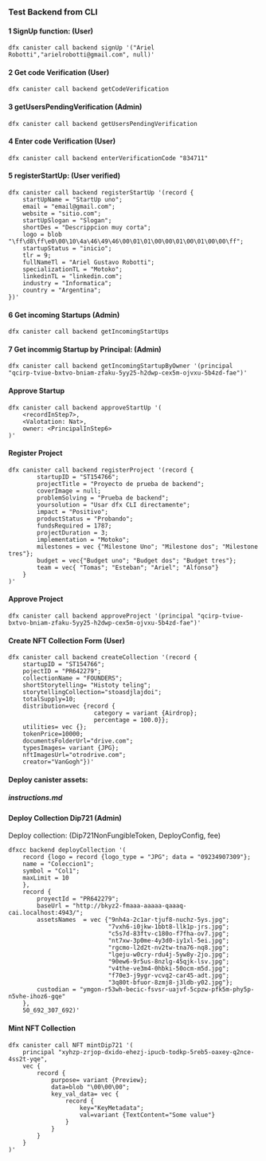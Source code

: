 
### Test Backend from CLI

#### 1 SignUp function:  (User)
```
dfx canister call backend signUp '("Ariel Robotti","arielrobotti@gmail.com", null)'
```

#### 2 Get code Verification (User)

```
dfx canister call backend getCodeVerification
```

#### 3 getUsersPendingVerification (Admin)
```
dfx canister call backend getUsersPendingVerification
```

#### 4 Enter code Verification (User)

```
dfx canister call backend enterVerificationCode "834711"
```


#### 5 registerStartUp: (User verified)
```
dfx canister call backend registerStartUp '(record {
    startUpName = "StartUp uno";
    email = "email@gmail.com";
    website = "sitio.com";
    startUpSlogan = "Slogan";
    shortDes = "Descrippcion muy corta";
    logo = blob "\ff\d8\ff\e0\00\10\4a\46\49\46\00\01\01\00\00\01\00\01\00\00\ff";
    startupStatus = "inicio";
    tlr = 9;
    fullNameTl = "Ariel Gustavo Robotti";
    specializationTL = "Motoko";
    linkedinTL = "linkedin.com";
    industry = "Informatica";
    country = "Argentina";
})'
```

#### 6 Get incoming Startups (Admin)
```
dfx canister call backend getIncomingStartUps
```

#### 7 Get incommig Startup by Principal: (Admin)
```
dfx canister call backend getIncomingStartupByOwner '(principal "qcirp-tviue-bxtvo-bniam-zfaku-5yy25-h2dwp-cex5m-ojvxu-5b4zd-fae")'
```
#### Approve Startup
```
dfx canister call backend approveStartUp '(
    <recordInStep7>,
    <Valotation: Nat>,
    owner: <PrincipalInStep6>
)'
```
#### Register Project
```
dfx canister call backend registerProject '(record {    
        startupID = "ST154766";
        projectTitle = "Proyecto de prueba de backend";
        coverImage = null;
        problemSolving = "Prueba de backend";
        yoursolution = "Usar dfx CLI directamente";
        impact = "Positivo";
        productStatus = "Probando";
        fundsRequired = 1787;
        projectDuration = 3;
        implementation = "Motoko";
        milestones = vec {"Milestone Uno"; "Milestone dos"; "Milestone tres"};
        budget = vec{"Budget uno"; "Budget dos"; "Budget tres"};
        team = vec{ "Tomas"; "Esteban"; "Ariel"; "Alfonso"}
    }
)'
```

#### Approve Project

```
dfx canister call backend approveProject '(principal "qcirp-tviue-bxtvo-bniam-zfaku-5yy25-h2dwp-cex5m-ojvxu-5b4zd-fae")'
```
#### Create NFT Collection Form (User)
```
dfx canister call backend createCollection '(record {
    startupID = "ST154766";
    pojectID = "PR642279";
    collectionName = "FOUNDERS";
    shortStorytelling= "Histoty teling";
    storytellingCollection="stoasdjlajdoi";
    totalSupply=10;
    distribution=vec {record {
                        category = variant {Airdrop};
                        percentage = 100.0}};
    utilities= vec {};
    tokenPrice=10000;
    documentsFolderUrl="drive.com";
    typesImages= variant {JPG};
    nftImagesUrl="otrodrive.com";
    creator="VanGogh"})'
```

#### Deploy canister assets:
##### <a>instructions.md</a>

#### Deploy Collection Dip721 (Admin)


Deploy collection: (Dip721NonFungibleToken, DeployConfig, fee)

```
dfxcc backend deployCollection '(
    record {logo = record {logo_type = "JPG"; data = "09234907309"};
    name = "Coleccion1";
    symbol = "Col1";
    maxLimit = 10
    },
    record {
        proyectId = "PR642279";
        baseUrl = "http://bkyz2-fmaaa-aaaaa-qaaaq-cai.localhost:4943/";
        assetsNames  = vec {"9nh4a-2c1ar-tjuf8-nuchz-5ys.jpg";
                            "7vxh6-i0jkw-1bbt8-llk1p-jrs.jpg";
                            "c5s7d-83ftv-c180o-f7fha-ov7.jpg";
                            "nt7xw-3p0me-4y3d0-iy1xl-5ei.jpg";
                            "rgcmo-l2d2t-nv2tw-tna76-nq8.jpg";
                            "lgeju-w0cry-rdu4j-5yw8y-2jo.jpg";
                            "90ew6-9r5us-8nzlg-45qjk-lsv.jpg";
                            "v4the-ve3m4-0hbki-50ocm-m5d.jpg";
                            "f70e3-j9ygr-vcvq2-car45-adt.jpg";
                            "3q80t-bfuor-8zmj8-j3ldb-y02.jpg"};
        custodian = "ymgon-r53wh-becic-fsvsr-uajvf-5cpzw-pfk5m-phy5p-n5vhe-ihoz6-gqe"
    },
    50_692_307_692)'
```
#### Mint NFT Collection
```
dfx canister call NFT mintDip721 '(
    principal "xyhzp-zrjop-dxido-ehezj-ipucb-todkp-5reb5-oaxey-q2nce-4ss2t-yqe", 
    vec {
        record {
            purpose= variant {Preview};
            data=blob "\00\00\00";
            key_val_data= vec {
                record {
                    key="KeyMetadata"; 
                    val=variant {TextContent="Some value"}
                }
            }
        }
    }
)'
```